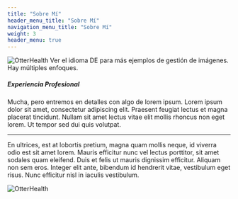 ```yaml
---
title: "Sobre Mí"
header_menu_title: "Sobre Mí"
navigation_menu_title: "Sobre Mí"
weight: 3
header_menu: true
---
```


<!-- 
Ni el shortcode de figura incrustada ni el hook de Markdown pudieron renderizar la imagen desde el asset.
Tendrías que usar .Resouces.GetMatch a través de un shortcode personalizado.
![Jane Doe](/images/asset-happy-ethnic-woman-sitting-at-table-with-laptop-3769021.jpg) 
-->
![OtterHealth](/images/asset-happy-ethnic-woman-sitting-at-table-with-laptop-3769021.jpg)
Ver el idioma DE para más ejemplos de gestión de imágenes. Hay múltiples enfoques.

##### Experiencia Profesional

Mucha, pero entremos en detalles con algo de lorem ipsum. Lorem ipsum dolor sit amet, consectetur adipiscing elit. Praesent feugiat lectus et magna placerat tincidunt. Nullam sit amet lectus vitae elit mollis rhoncus non eget lorem. Ut tempor sed dui quis volutpat.

----

En ultrices, est at lobortis pretium, magna quam mollis neque, id viverra odio est sit amet lorem. Mauris efficitur nunc vel lectus porttitor, sit amet sodales quam eleifend. Duis et felis ut mauris dignissim efficitur. Aliquam non sem eros. Integer elit ante, bibendum id hendrerit vitae, vestibulum eget risus. Nunc efficitur nisl in iaculis vestibulum. 

![OtterHealth](/images/static-happy-ethnic-woman-sitting-at-table-with-laptop-3769021.jpg) 